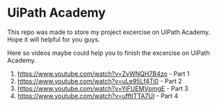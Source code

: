 # UiPath Academy
This repo was made to store my project excercise on UiPath Academy. Hope it will helpful for you guys. 

Here so videos maybe could help you to finish the excercise on UiPath Academy. 
1. https://www.youtube.com/watch?v=ZvWNQH7B4zo - Part 1
2. https://www.youtube.com/watch?v=uLe95Lf4Ti0 - Part 2
3. https://www.youtube.com/watch?v=YiFUEMVpmgE - Part 3
4. https://www.youtube.com/watch?v=ufftITTA7UI - Part 4


